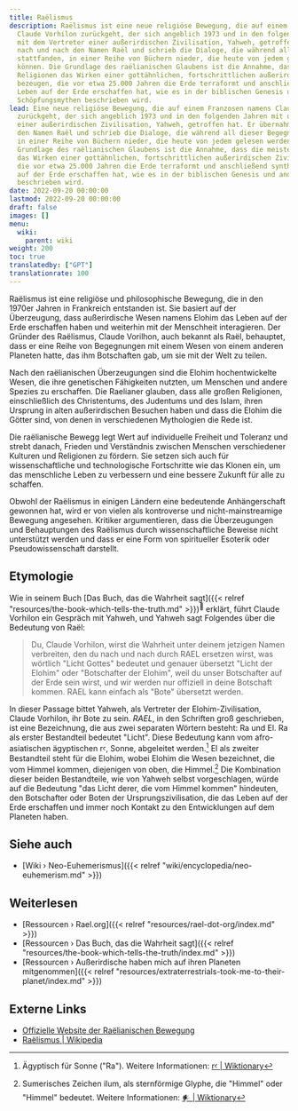 ```yaml
---
title: Raëlismus
description: Raëlismus ist eine neue religiöse Bewegung, die auf einem Franzosen namens
  Claude Vorhilon zurückgeht, der sich angeblich 1973 und in den folgenden Jahren
  mit dem Vertreter einer außerirdischen Zivilisation, Yahweh, getroffen hat. Er übernahm
  nach und nach den Namen Raël und schrieb die Dialoge, die während all dieser Begegnungen
  stattfanden, in einer Reihe von Büchern nieder, die heute von jedem gelesen werden
  können. Die Grundlage des raëlianischen Glaubens ist die Annahme, dass die meisten
  Religionen das Wirken einer gottähnlichen, fortschrittlichen außerirdischen Zivilisation
  bezeugen, die vor etwa 25.000 Jahren die Erde terraformt und anschließend synthetisch
  Leben auf der Erde erschaffen hat, wie es in der biblischen Genesis und anderen
  Schöpfungsmythen beschrieben wird.
lead: Eine neue religiöse Bewegung, die auf einem Franzosen namens Claude Vorhilon
  zurückgeht, der sich angeblich 1973 und in den folgenden Jahren mit dem Vertreter
  einer außerirdischen Zivilisation, Yahweh, getroffen hat. Er übernahm nach und nach
  den Namen Raël und schrieb die Dialoge, die während all dieser Begegnungen stattfanden,
  in einer Reihe von Büchern nieder, die heute von jedem gelesen werden können. Die
  Grundlage des raëlianischen Glaubens ist die Annahme, dass die meisten Religionen
  das Wirken einer gottähnlichen, fortschrittlichen außerirdischen Zivilisation bezeugen,
  die vor etwa 25.000 Jahren die Erde terraformt und anschließend synthetisch Leben
  auf der Erde erschaffen hat, wie es in der biblischen Genesis und anderen Schöpfungsmythen
  beschrieben wird.
date: 2022-09-20 00:00:00
lastmod: 2022-09-20 00:00:00
draft: false
images: []
menu:
  wiki:
    parent: wiki
weight: 200
toc: true
translatedby: ["GPT"]
translationrate: 100
---
```


Raëlismus ist eine religiöse und philosophische Bewegung, die in den 1970er Jahren in Frankreich entstanden ist. Sie basiert auf der Überzeugung, dass außerirdische Wesen namens Elohim das Leben auf der Erde erschaffen haben und weiterhin mit der Menschheit interagieren. Der Gründer des Raëlismus, Claude Vorilhon, auch bekannt als Raël, behauptet, dass er eine Reihe von Begegnungen mit einem Wesen von einem anderen Planeten hatte, das ihm Botschaften gab, um sie mit der Welt zu teilen.

Nach den raëlianischen Überzeugungen sind die Elohim hochentwickelte Wesen, die ihre genetischen Fähigkeiten nutzten, um Menschen und andere Spezies zu erschaffen. Die Raelianer glauben, dass alle großen Religionen, einschließlich des Christentums, des Judentums und des Islam, ihren Ursprung in alten außerirdischen Besuchen haben und dass die Elohim die Götter sind, von denen in verschiedenen Mythologien die Rede ist.

Die raëlianische Bewegg legt Wert auf individuelle Freiheit und Toleranz und strebt danach, Frieden und Verständnis zwischen Menschen verschiedener Kulturen und Religionen zu fördern. Sie setzen sich auch für wissenschaftliche und technologische Fortschritte wie das Klonen ein, um das menschliche Leben zu verbessern und eine bessere Zukunft für alle zu schaffen.

Obwohl der Raëlismus in einigen Ländern eine bedeutende Anhängerschaft gewonnen hat, wird er von vielen als kontroverse und nicht-mainstreamige Bewegung angesehen. Kritiker argumentieren, dass die Überzeugungen und Behauptungen des Raëlismus durch wissenschaftliche Beweise nicht unterstützt werden und dass er eine Form von spiritueller Esoterik oder Pseudowissenschaft darstellt.

## Etymologie

Wie in seinem Buch [Das Buch, das die Wahrheit sagt]({{< relref "resources/the-book-which-tells-the-truth.md" >}})<sup>📖</sup> erklärt, führt Claude Vorhilon ein Gespräch mit Yahweh, und Yahweh sagt Folgendes über die Bedeutung von Raël:

> Du, Claude Vorhilon, wirst die Wahrheit unter deinem jetzigen Namen verbreiten, den du nach und nach durch RAEL ersetzen wirst, was wörtlich "Licht Gottes" bedeutet und genauer übersetzt "Licht der Elohim" oder "Botschafter der Elohim", weil du unser Botschafter auf der Erde sein wirst, und wir werden nur offiziell in deine Botschaft kommen. RAEL kann einfach als "Bote" übersetzt werden.

In dieser Passage bittet Yahweh, als Vertreter der Elohim-Zivilisation, Claude Vorhilon, ihr Bote zu sein. _RAEL_, in den Schriften groß geschrieben, ist eine Bezeichnung, die aus zwei separaten Wörtern besteht: Ra und El. Ra als erster Bestandteil bedeutet "Licht". Diese Bedeutung kann vom afro-asiatischen ägyptischen rꜥ, Sonne, abgeleitet werden.[^1] El als zweiter Bestandteil steht für die Elohim, wobei Elohim die Wesen bezeichnet, die vom Himmel kommen, diejenigen von oben, die Himmel.[^2] Die Kombination dieser beiden Bestandteile, wie von Yahweh selbst vorgeschlagen, würde auf die Bedeutung "das Licht derer, die vom Himmel kommen" hindeuten, den Botschafter oder Boten der Ursprungszivilisation, die das Leben auf der Erde erschaffen und immer noch Kontakt zu den Entwicklungen auf dem Planeten haben.

[^1]: Ägyptisch für Sonne ("Ra"). Weitere Informationen: [rꜥ | Wiktionary](https://en.wiktionary.org/wiki/r%EA%9C%A5)
[^2]: Sumerisches Zeichen ilum, als sternförmige Glyphe, die "Himmel" oder "Himmel" bedeutet. Weitere Informationen: [𒀭 | Wiktionary](https://en.wiktionary.org/wiki/%F0%92%80%AD)

## Siehe auch

- [Wiki › Neo-Euhemerismus]({{< relref "wiki/encyclopedia/neo-euhemerism.md" >}})

## Weiterlesen

- [Ressourcen › Rael.org]({{< relref "resources/rael-dot-org/index.md" >}})
- [Ressourcen › Das Buch, das die Wahrheit sagt]({{< relref "resources/the-book-which-tells-the-truth/index.md" >}})
- [Ressourcen › Außerirdische haben mich auf ihren Planeten mitgenommen]({{< relref "resources/extraterrestrials-took-me-to-their-planet/index.md" >}})

## Externe Links

- [Offizielle Website der Raëlianischen Bewegung](https://rael.org/)
- [Raëlismus | Wikipedia](https://de.wikipedia.org/wiki/Ra%C3%ABlismus)
